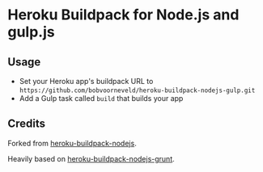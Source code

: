 Heroku Buildpack for Node.js and gulp.js
========================================

Usage
-----

- Set your Heroku app's buildpack URL to `https://github.com/bobvoorneveld/heroku-buildpack-nodejs-gulp.git`
- Add a Gulp task called `build` that builds your app

Credits
-------

Forked from [heroku-buildpack-nodejs](https://github.com/heroku/heroku-buildpack-nodejs).

Heavily based on [heroku-buildpack-nodejs-grunt](https://github.com/mbuchetics/heroku-buildpack-nodejs-grunt).
